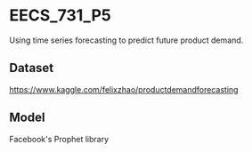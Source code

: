 # EECS_731_P5

Using time series forecasting to predict future product demand.

## Dataset

https://www.kaggle.com/felixzhao/productdemandforecasting

## Model

Facebook's Prophet library
